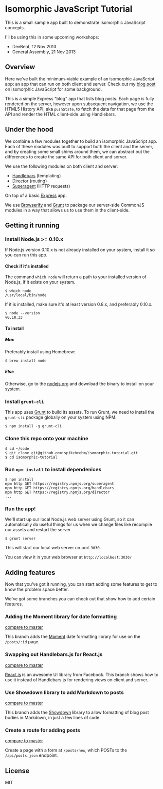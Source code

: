 Isomorphic JavaScript Tutorial
===================

This is a small sample app built to demonstrate isomorphic JavaScript concepts.

I'll be using this in some upcoming workshops:

* DevBeat, 12 Nov 2013
* General Assembly, 21 Nov 2013

## Overview

Here we've built the minimum-viable example of an isomorphic JavaScript app: an app that can run on both client and server. Check out my [blog post](http://venturebeat.com/2013/11/08/the-future-of-web-apps-is-ready-isomorphic-javascript/) on isomorphic JavaScript for some background.

This is a simple Express "blog" app that lists blog posts. Each page is fully rendered on the server, however upon subsequent navigation, we use the HTML5 History API, aka `pushState`, to fetch the data for that page from the API and render the HTML client-side using Handlebars.

## Under the hood

We combine a few modules together to build an isomorphic JavaScript app. Each of these modules was built to support both the client and the server, and by creating some small shims around them, we can abstract out the differences to create the same API for both client and server.

We use the following modules on both client and server:

* [Handlebars](https://github.com/wycats/handlebars.js) (templating)
* [Director](https://github.com/flatiron/director) (routing)
* [Superagent](https://github.com/visionmedia/superagent) (HTTP requests)

On top of a basic [Express](https://github.com/visionmedia/express) app.

We use [Browserify](http://browserify.org/) and [Grunt](http://gruntjs.com/) to package our server-side CommonJS modules in a way that allows us to use them in the client-side.

## Getting it running

### Install Node.js >= 0.10.x

If Node.js version 0.10.x is not already installed on your system, install it so you can run this app.

#### Check if it's installed

The command `which node` will return a path to your installed version of Node.js, if it exists on your system.

    $ which node
    /usr/local/bin/node

If it is installed, make sure it's at least version 0.8.x, and preferably 0.10.x.

    $ node --version
    v0.10.33

#### To install

##### Mac

Preferably install using Homebrew:

    $ brew install node

##### Else

Otherwise, go to the [nodejs.org](http://nodejs.org/) and download the binary to install on your system.

### Install `grunt-cli`

This app uses [Grunt](http://gruntjs.com/) to build its assets. To run Grunt, we need to install the `grunt-cli` package globally on your system using NPM.

    $ npm install -g grunt-cli

### Clone this repo onto your machine

    $ cd ~/code
    $ git clone git@github.com:spikebrehm/isomorphic-tutorial.git
    $ cd isomorphic-tutorial

### Run `npm install` to install dependenices

	$ npm install
	npm http GET https://registry.npmjs.org/superagent
	npm http GET https://registry.npmjs.org/handlebars
	npm http GET https://registry.npmjs.org/director
    ...

### Run the app!

We'll start up our local Node.js web server using Grunt, so it can automatically do useful things for us when we change files like recompile our assets and restart the server.

    $ grunt server

This will start our local web server on port `3030`.

You can view it in your web browser at `http://localhost:3030/`

## Adding features

Now that you've got it running, you can start adding some features to get to know the problem space better.

We've got some branches you can check out that show how to add certain features.

### Adding the Moment library for date formatting

[compare to master](https://github.com/spikebrehm/isomorphic-tutorial/compare/moment)

This branch adds the [Moment](http://momentjs.com/) date formatting library for use on the `/posts/:id` page.

### Swapping out Handlebars.js for React.js

[compare to master](https://github.com/spikebrehm/isomorphic-tutorial/compare/react)

[React.js](https://facebook.github.io/react/) is an awesome UI library from Facebook. This branch shows
how to use it instead of Handlebars.js for rendering views on client and server.

### Use Showdown library to add Markdown to posts

[compare to master](https://github.com/spikebrehm/isomorphic-tutorial/compare/showdown)

This branch adds the [Showdown](https://github.com/coreyti/showdown) library to allow
formatting of blog post bodies in Markdown, in just a few lines of code.

### Create a route for adding posts

[compare to master](https://github.com/spikebrehm/isomorphic-tutorial/compare/posts-create)

Create a page with a form at `/posts/new`, which POSTs to the `/api/posts.json` endpoint.

## License

MIT
